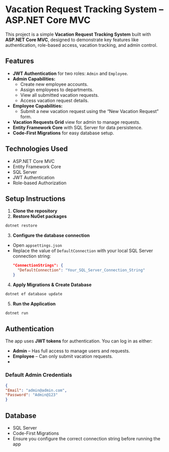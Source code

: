 # Vacation Request Tracking System – ASP.NET Core MVC

This project is a simple **Vacation Request Tracking System** built with **ASP.NET Core MVC**, designed to demonstrate key features like authentication, role-based access, vacation tracking, and admin control.

## Features

- **JWT Authentication** for two roles: `Admin` and `Employee`.
- **Admin Capabilities:**
  - Create new employee accounts.
  - Assign employees to departments.
  - View all submitted vacation requests.
  - Access vacation request details.
- **Employee Capabilities:**
  - Submit a new vacation request using the “New Vacation Request” form.
- **Vacation Requests Grid** view for admin to manage requests.
- **Entity Framework Core** with SQL Server for data persistence.
- **Code-First Migrations** for easy database setup.

## Technologies Used

- ASP.NET Core MVC
- Entity Framework Core
- SQL Server
- JWT Authentication
- Role-based Authorization

## Setup Instructions

1. **Clone the repository**
2. **Restore NuGet packages**
```bash
dotnet restore
```
3. **Configure the database connection**
- Open `appsettings.json`
- Replace the value of `DefaultConnection` with your local SQL Server connection string:
  ```json
  "ConnectionStrings": {
    "DefaultConnection": "Your_SQL_Server_Connection_String"
  }
  ```

4. **Apply Migrations & Create Database**
```bash
dotnet ef database update
```
5. **Run the Application**
```bash
dotnet run
```
## Authentication

The app uses **JWT tokens** for authentication. You can log in as either:

- **Admin** – Has full access to manage users and requests.
- **Employee** – Can only submit vacation requests.
- 
### Default Admin Credentials
```json
{
"Email": "admin@admin.com",
"Password": "Admin@123"
}
```

## Database

- SQL Server
- Code-First Migrations
- Ensure you configure the correct connection string before running the app
